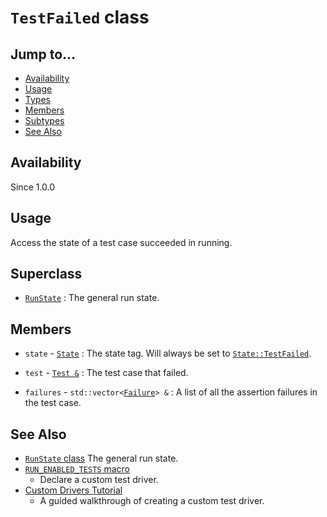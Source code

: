 # `TestFailed` class

## Jump to...
- [Availability](#Availability)
- [Usage](#Usage)
- [Types](#Subtypes)
- [Members](#Members)
- [Subtypes](#Subtypes)
- [See Also](#See-Also)

## Availability
Since 1.0.0

## Usage

Access the state of a test case succeeded in running.

## Superclass

- [`RunState`](RunState.md) : The general run state.

## Members

- `state` - [`State`](RunState.State.md) : The state tag.
  Will always be set to [`State::TestFailed`](RunState.State.md).

- `test` - [`Test &`](Test.md) : The test case that failed.
- `failures` - `std::vector<`[`Failure`](Failure.md)`> &` : A list of all the
  assertion failures in the test case.

## See Also

- [`RunState` class](RunState.md)
  The general run state.
- [`RUN_ENABLED_TESTS` macro](../Macros/RUN_ENABLED_TESTS.md)
  - Declare a custom test driver.
- [Custom Drivers Tutorial](../../Tutorials/Custom-Drivers.md)
  - A guided walkthrough of creating a custom test driver.
